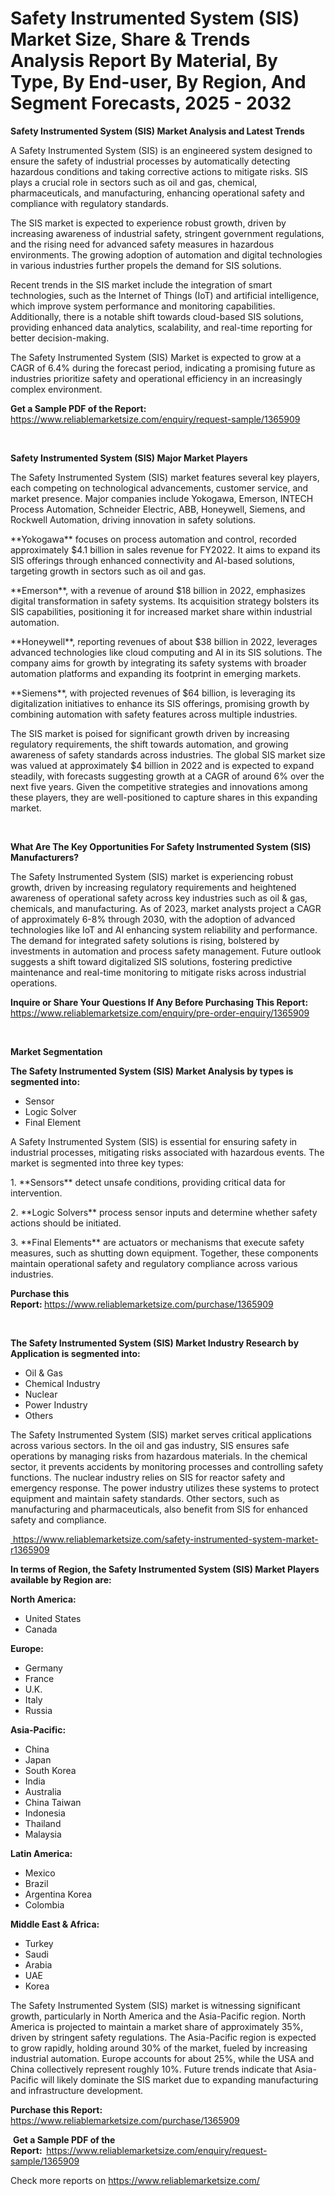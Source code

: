 <p><h1>Safety Instrumented System (SIS) Market Size, Share & Trends Analysis Report By Material, By Type, By End-user, By Region, And Segment Forecasts, 2025 - 2032</h1></p><p><strong>Safety Instrumented System (SIS) Market Analysis and Latest Trends</strong></p>
<p><p>A Safety Instrumented System (SIS) is an engineered system designed to ensure the safety of industrial processes by automatically detecting hazardous conditions and taking corrective actions to mitigate risks. SIS plays a crucial role in sectors such as oil and gas, chemical, pharmaceuticals, and manufacturing, enhancing operational safety and compliance with regulatory standards.</p><p>The SIS market is expected to experience robust growth, driven by increasing awareness of industrial safety, stringent government regulations, and the rising need for advanced safety measures in hazardous environments. The growing adoption of automation and digital technologies in various industries further propels the demand for SIS solutions. </p><p>Recent trends in the SIS market include the integration of smart technologies, such as the Internet of Things (IoT) and artificial intelligence, which improve system performance and monitoring capabilities. Additionally, there is a notable shift towards cloud-based SIS solutions, providing enhanced data analytics, scalability, and real-time reporting for better decision-making. </p><p>The Safety Instrumented System (SIS) Market is expected to grow at a CAGR of 6.4% during the forecast period, indicating a promising future as industries prioritize safety and operational efficiency in an increasingly complex environment.</p></p>
<p><strong>Get a Sample PDF of the Report:&nbsp;</strong> <a href="https://www.reliablemarketsize.com/enquiry/request-sample/1365909?utm_campaign=3348&utm_medium=2&utm_source=Github&utm_content=ia&utm_term=11042025&utm_id=safety-instrumented-system-sis">https://www.reliablemarketsize.com/enquiry/request-sample/1365909</a></p>
<p>&nbsp;</p>
<p><strong>Safety Instrumented System (SIS) Major Market Players</strong></p>
<p><p>The Safety Instrumented System (SIS) market features several key players, each competing on technological advancements, customer service, and market presence. Major companies include Yokogawa, Emerson, INTECH Process Automation, Schneider Electric, ABB, Honeywell, Siemens, and Rockwell Automation, driving innovation in safety solutions.</p><p>**Yokogawa** focuses on process automation and control, recorded approximately $4.1 billion in sales revenue for FY2022. It aims to expand its SIS offerings through enhanced connectivity and AI-based solutions, targeting growth in sectors such as oil and gas.</p><p>**Emerson**, with a revenue of around $18 billion in 2022, emphasizes digital transformation in safety systems. Its acquisition strategy bolsters its SIS capabilities, positioning it for increased market share within industrial automation.</p><p>**Honeywell**, reporting revenues of about $38 billion in 2022, leverages advanced technologies like cloud computing and AI in its SIS solutions. The company aims for growth by integrating its safety systems with broader automation platforms and expanding its footprint in emerging markets.</p><p>**Siemens**, with projected revenues of $64 billion, is leveraging its digitalization initiatives to enhance its SIS offerings, promising growth by combining automation with safety features across multiple industries.</p><p>The SIS market is poised for significant growth driven by increasing regulatory requirements, the shift towards automation, and growing awareness of safety standards across industries. The global SIS market size was valued at approximately $4 billion in 2022 and is expected to expand steadily, with forecasts suggesting growth at a CAGR of around 6% over the next five years. Given the competitive strategies and innovations among these players, they are well-positioned to capture shares in this expanding market.</p></p>
<p>&nbsp;</p>
<p><strong>What Are The Key Opportunities For Safety Instrumented System (SIS) Manufacturers?</strong></p>
<p><p>The Safety Instrumented System (SIS) market is experiencing robust growth, driven by increasing regulatory requirements and heightened awareness of operational safety across key industries such as oil & gas, chemicals, and manufacturing. As of 2023, market analysts project a CAGR of approximately 6-8% through 2030, with the adoption of advanced technologies like IoT and AI enhancing system reliability and performance. The demand for integrated safety solutions is rising, bolstered by investments in automation and process safety management. Future outlook suggests a shift toward digitalized SIS solutions, fostering predictive maintenance and real-time monitoring to mitigate risks across industrial operations.</p></p>
<p><strong>Inquire or Share Your Questions If Any Before Purchasing This Report:</strong> <a href="https://www.reliablemarketsize.com/enquiry/pre-order-enquiry/1365909?utm_campaign=3348&utm_medium=2&utm_source=Github&utm_content=ia&utm_term=11042025&utm_id=safety-instrumented-system-sis">https://www.reliablemarketsize.com/enquiry/pre-order-enquiry/1365909</a></p>
<p>&nbsp;</p>
<p><strong>Market Segmentation</strong></p>
<p><strong>The Safety Instrumented System (SIS) Market Analysis by types is segmented into:</strong></p>
<p><ul><li>Sensor</li><li>Logic Solver</li><li>Final Element</li></ul></p>
<p><p>A Safety Instrumented System (SIS) is essential for ensuring safety in industrial processes, mitigating risks associated with hazardous events. The market is segmented into three key types: </p><p>1. **Sensors** detect unsafe conditions, providing critical data for intervention.</p><p>2. **Logic Solvers** process sensor inputs and determine whether safety actions should be initiated.</p><p>3. **Final Elements** are actuators or mechanisms that execute safety measures, such as shutting down equipment. Together, these components maintain operational safety and regulatory compliance across various industries.</p></p>
<p><strong>Purchase this Report:&nbsp;</strong><a href="https://www.reliablemarketsize.com/purchase/1365909?utm_campaign=3348&utm_medium=2&utm_source=Github&utm_content=ia&utm_term=11042025&utm_id=safety-instrumented-system-sis">https://www.reliablemarketsize.com/purchase/1365909</a></p>
<p>&nbsp;</p>
<p><strong>The Safety Instrumented System (SIS) Market Industry Research by Application is segmented into:</strong></p>
<p><ul><li>Oil & Gas</li><li>Chemical Industry</li><li>Nuclear</li><li>Power Industry</li><li>Others</li></ul></p>
<p><p>The Safety Instrumented System (SIS) market serves critical applications across various sectors. In the oil and gas industry, SIS ensures safe operations by managing risks from hazardous materials. In the chemical sector, it prevents accidents by monitoring processes and controlling safety functions. The nuclear industry relies on SIS for reactor safety and emergency response. The power industry utilizes these systems to protect equipment and maintain safety standards. Other sectors, such as manufacturing and pharmaceuticals, also benefit from SIS for enhanced safety and compliance.</p></p>
<p><a href="https://www.reliablemarketsize.com/safety-instrumented-system-market-r1365909?utm_campaign=3348&utm_medium=2&utm_source=Github&utm_content=ia&utm_term=11042025&utm_id=safety-instrumented-system-sis">&nbsp;https://www.reliablemarketsize.com/safety-instrumented-system-market-r1365909</a></p>
<p><strong>In terms of Region, the Safety Instrumented System (SIS) Market Players available by Region are:</strong></p>
<p>
    <p> <strong> North America: </strong>
        <ul>
            <li>United States</li>
            <li>Canada</li>
        </ul>
        </p> 
    <p> <strong> Europe: </strong>
        <ul>
            <li>Germany</li>
            <li>France</li>
            <li>U.K.</li>
            <li>Italy</li>
            <li>Russia</li>
        </ul>
        </p> 
    <p> <strong> Asia-Pacific: </strong>
        <ul>
            <li>China</li>
            <li>Japan</li>
            <li>South Korea</li>
            <li>India</li>
            <li>Australia</li>
            <li>China Taiwan</li>
            <li>Indonesia</li>
            <li>Thailand</li>
            <li>Malaysia</li>
        </ul>
        </p> 
    <p> <strong> Latin America: </strong>
        <ul>
            <li>Mexico</li>
            <li>Brazil</li>
            <li>Argentina Korea</li>
            <li>Colombia</li>
        </ul>
        </p> 
    <p> <strong> Middle East & Africa: </strong>
        <ul>
            <li>Turkey</li>
            <li>Saudi</li>
            <li>Arabia</li>
            <li>UAE</li>
            <li>Korea</li>
        </ul>
    </p>
    </p>
<p><p>The Safety Instrumented System (SIS) market is witnessing significant growth, particularly in North America and the Asia-Pacific region. North America is projected to maintain a market share of approximately 35%, driven by stringent safety regulations. The Asia-Pacific region is expected to grow rapidly, holding around 30% of the market, fueled by increasing industrial automation. Europe accounts for about 25%, while the USA and China collectively represent roughly 10%. Future trends indicate that Asia-Pacific will likely dominate the SIS market due to expanding manufacturing and infrastructure development.</p></p>
<p><strong>Purchase this Report: </strong><a href="https://www.reliablemarketsize.com/purchase/1365909?utm_campaign=3348&utm_medium=2&utm_source=Github&utm_content=ia&utm_term=11042025&utm_id=safety-instrumented-system-sis">https://www.reliablemarketsize.com/purchase/1365909</a></p>
<p>&nbsp;<strong>Get a Sample PDF of the Report:&nbsp;&nbsp;</strong><a href="https://www.reliablemarketsize.com/enquiry/request-sample/1365909?utm_campaign=3348&utm_medium=2&utm_source=Github&utm_content=ia&utm_term=11042025&utm_id=safety-instrumented-system-sis">https://www.reliablemarketsize.com/enquiry/request-sample/1365909</a></p>
<p><strong></strong></p>
<p>Check more reports on <a href="https://www.reliablemarketsize.com/?utm_campaign=3348&utm_medium=2&utm_source=Github&utm_content=ia&utm_term=11042025&utm_id=safety-instrumented-system-sis">https://www.reliablemarketsize.com/</a></p>